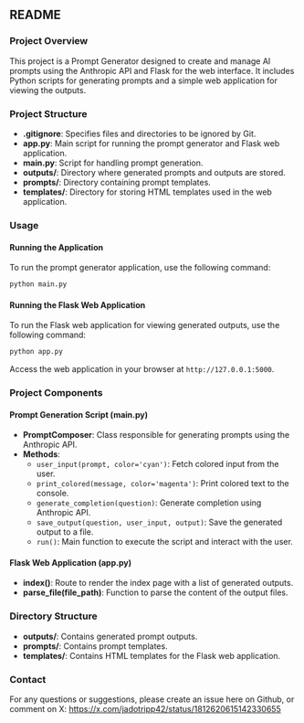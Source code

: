 ## README

### Project Overview

This project is a Prompt Generator designed to create and manage AI prompts using the Anthropic API and Flask for the web interface. It includes Python scripts for generating prompts and a simple web application for viewing the outputs.

### Project Structure

- **.gitignore**: Specifies files and directories to be ignored by Git.
- **app.py**: Main script for running the prompt generator and Flask web application.
- **main.py**: Script for handling prompt generation.
- **outputs/**: Directory where generated prompts and outputs are stored.
- **prompts/**: Directory containing prompt templates.
- **templates/**: Directory for storing HTML templates used in the web application.

### Usage

#### Running the Application

To run the prompt generator application, use the following command:

```sh
python main.py
```

#### Running the Flask Web Application

To run the Flask web application for viewing generated outputs, use the following command:

```sh
python app.py
```

Access the web application in your browser at `http://127.0.0.1:5000`.

### Project Components

#### Prompt Generation Script (main.py)

- **PromptComposer**: Class responsible for generating prompts using the Anthropic API.
- **Methods**:
  - `user_input(prompt, color='cyan')`: Fetch colored input from the user.
  - `print_colored(message, color='magenta')`: Print colored text to the console.
  - `generate_completion(question)`: Generate completion using Anthropic API.
  - `save_output(question, user_input, output)`: Save the generated output to a file.
  - `run()`: Main function to execute the script and interact with the user.

#### Flask Web Application (app.py)

- **index()**: Route to render the index page with a list of generated outputs.
- **parse_file(file_path)**: Function to parse the content of the output files.

### Directory Structure

- **outputs/**: Contains generated prompt outputs.
- **prompts/**: Contains prompt templates.
- **templates/**: Contains HTML templates for the Flask web application.

### Contact

For any questions or suggestions, please create an issue here on Github, or comment on X: https://x.com/jadotripp42/status/1812620615142330655
